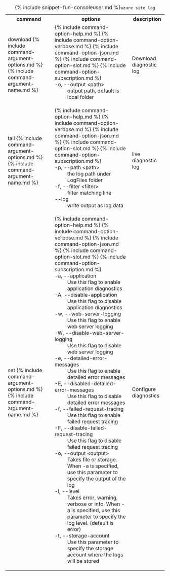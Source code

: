 <table class="table table-striped cli cmd">
	<caption>{% include snippet-fun-consoleuser.md %}<kbd>azure site log</kbd></caption>
	<tr>
		<th class="w20">command</th>
		<th class="w60">options</th>
		<th>description</th>
	</tr>
	<tr>
		<td>download {% include command-argument-options.md %} {% include command-argument-name.md %}</td>
		<td>
			<dl class="dl-horizontal">
				{% include command-option-help.md %}
				{% include command-option-verbose.md %}
				{% include command-option-json.md %}
				{% include command-option-slot.md %}
				{% include command-option-subscription.md %}
				<dt>-o, --output &lt;path&gt;</dt><dd>output path, default is local folder</dd>
			</dl>
		</td>
		<td>Download diagnostic log</td>
	</tr>
	<tr>
		<td>tail {% include command-argument-options.md %} {% include command-argument-name.md %}</td>
		<td>
			<dl class="dl-horizontal">
				{% include command-option-help.md %}
				{% include command-option-verbose.md %}
				{% include command-option-json.md %}
				{% include command-option-slot.md %}
				{% include command-option-subscription.md %}
				<dt>-p, --path &lt;path&gt;</dt><dd>the log path under LogFiles folder</dd>
				<dt>-f, --filter &lt;filter&gt;</dt><dd>filter matching line</dd>
				<dt>--log</dt><dd>write output as log data</dd>
			</dl>
		</td>
		<td>live diagnostic log</td>
	</tr>
	<tr>
		<td>set {% include command-argument-options.md %} {% include command-argument-name.md %}</td>
		<td>
			<dl class="dl-horizontal">
				{% include command-option-help.md %}
				{% include command-option-verbose.md %}
				{% include command-option-json.md %}
				{% include command-option-slot.md %}
				{% include command-option-subscription.md %}
				<dt>-a, --application</dt><dd>Use this flag to enable application diagnostics</dd>
				<dt>-A, --disable-application</dt><dd>Use this flag to disable application diagnostics</dd>
				<dt>-w, --web-server-logging</dt><dd>Use this flag to enable web server logging</dd>
				<dt>-W, --disable-web-server-logging</dt><dd>Use this flag to disable web server logging</dd>
				<dt>-e, --detailed-error-messages</dt><dd>Use this flag to enable detailed error messages</dd>
				<dt>-E, --disabled-detailed-error-messages</dt><dd>Use this flag to disable detailed error messages</dd>
				<dt>-f, --failed-request-tracing</dt><dd>Use this flag to enable failed request tracing</dd>
				<dt>-F, --disable-failed-request-tracing</dt><dd>Use this flag to disable failed request tracing</dd>
				<dt>-o, --output &lt;output&gt;</dt><dd>Takes file or storage. When -a is specified, use this parameter to specify the output of the log</dd>
				<dt>-l, --level</dt><dd>Takes error, warning, verbose or info. When -a is specified, use this parameter to specify the log level. (default is error)</dd>
				<dt>-t, --storage-account</dt><dd>Use this parameter to specify the storage account where the logs will be stored</dd>
			</dl>
		</td>
		<td>Configure diagnostics</td>
	</tr>
</table>